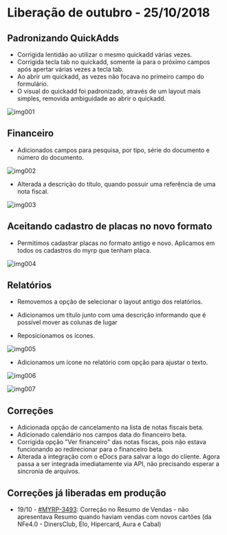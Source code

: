 # Liberação de outubro - 25/10/2018

## Padronizando QuickAdds

* Corrigida lentidão ao utilizar o mesmo quickadd várias vezes.
* Corrigida tecla tab no quickadd, somente ia para o próximo campos após apertar várias vezes a tecla tab.
* Ao abrir um quickadd, as vezes não focava no primeiro campo do formulário.
* O visual do quickadd foi padronizado, através de um layout mais simples, removida ambiguidade ao abrir o quickadd.

![img001](https://i.imgur.com/gzy0f6Z.png)

## Financeiro

* Adicionados campos para pesquisa, por tipo, série do documento e número do documento.

![img002](https://i.imgur.com/mlOxRXT.png)

* Alterada a descrição do título, quando possuir uma referência de uma nota fiscal.

![img003](https://i.imgur.com/1LNNgnr.png)

## Aceitando cadastro de placas no novo formato
* Permitimos cadastrar placas no formato antigo e novo. Aplicamos em todos os cadastros do myrp que tenham placa.

![img004](https://tecnoblog.net/wp-content/uploads/2018/09/placa-mercosul-brasil-700x343.jpg)

## Relatórios
* Removemos a opção de selecionar o layout antigo dos relatórios.

* Adicionamos um título junto com uma descrição informando que é possível mover as colunas de lugar

* Reposicionamos os ícones.

![img005](https://i.imgur.com/LoyxJ4B.png)

* Adicionamos um ícone no relatório com opção para ajustar o texto.

![img006](https://i.imgur.com/cREyiRd.png)

![img007](https://i.imgur.com/OL4fRN6.png)

## Correções
* Adicionada opção de cancelamento na lista de notas fiscais beta.
* Adicionado calendário nos campos data do financeiro beta.
* Corrigida opção "Ver financeiro" das notas fiscas, pois não estava funcionando ao redirecionar para o financeiro beta.
* Alterada a integração com o eDocs para salvar a logo do cliente. Agora passa a ser integrada imediatamente via API, não precisando esperar a sincronia de arquivos.

## Correções já liberadas em produção
* 19/10 - [#MYRP-3493](https://devmyrp.atlassian.net/browse/MYRP-3493): Correção no Resumo de Vendas - não apresentava Resumo quando haviam vendas com novos cartões (da NFe4.0 - DinersClub, Elo, Hipercard, Aura e Cabal)


